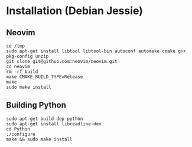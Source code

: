 # Installation (Debian Jessie)

## Neovim
```
cd /tmp
sudo apt-get install libtool libtool-bin autoconf automake cmake g++ pkg-config unzip
git clone git@github.com:neovim/neovim.git
cd neovim
rm -rf build
make CMAKE_BUILD_TYPE=Release
make
sudo make install
```

## Building Python
```
sudo apt-get build-dep python
sudo apt-get install libreadline-dev
cd Python
./configure
make && sudo make install
```
